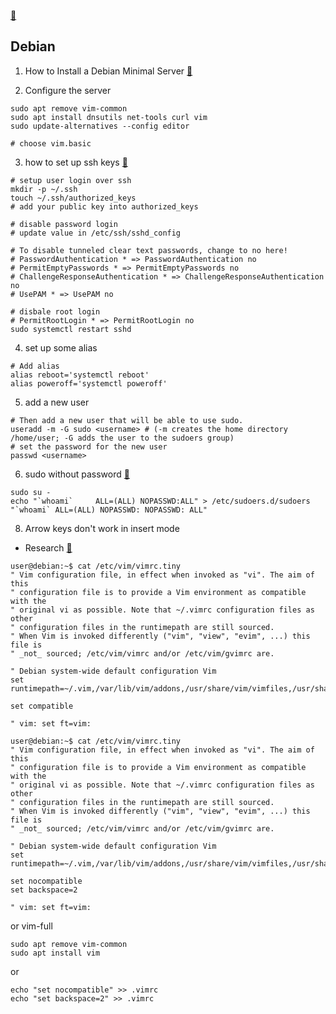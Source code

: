 [:house_with_garden:](../../index.md)

Debian
-

1. How to Install a Debian Minimal Server [:door:](https://www.howtoforge.com/tutorial/debian-minimal-server/)

2. Configure the server
```shell
sudo apt remove vim-common
sudo apt install dnsutils net-tools curl vim
sudo update-alternatives --config editor

# choose vim.basic
```

3. how to set up ssh keys [:door:](https://linuxize.com/post/how-to-set-up-ssh-keys-on-debian-10/)
```shell
# setup user login over ssh
mkdir -p ~/.ssh
touch ~/.ssh/authorized_keys
# add your public key into authorized_keys 

# disable password login
# update value in /etc/ssh/sshd_config

# To disable tunneled clear text passwords, change to no here!
# PasswordAuthentication * => PasswordAuthentication no
# PermitEmptyPasswords * => PermitEmptyPasswords no
# ChallengeResponseAuthentication * => ChallengeResponseAuthentication no
# UsePAM * => UsePAM no

# disbale root login
# PermitRootLogin * => PermitRootLogin no
sudo systemctl restart sshd
```

4. set up some alias
```shell
# Add alias
alias reboot='systemctl reboot'
alias poweroff='systemctl poweroff'
```

5. add a new user
```shell
# Then add a new user that will be able to use sudo.
useradd -m -G sudo <username> # (-m creates the home directory /home/user; -G adds the user to the sudoers group)
# set the password for the new user
passwd <username>
```
6. sudo without password [:door:](https://bingozb.github.io/views/default/58.html#%E8%A7%A3%E5%86%B3)
```shell
sudo su -
echo "`whoami`     ALL=(ALL) NOPASSWD:ALL" > /etc/sudoers.d/sudoers
"`whoami` ALL=(ALL) NOPASSWD: NOPASSWD: ALL"
```


8. Arrow keys don't work in insert mode
* Research [:see_no_evil:](https://vi.stackexchange.com/questions/9760/arrow-keys-dont-work-in-insert-mode)
```shell
user@debian:~$ cat /etc/vim/vimrc.tiny
" Vim configuration file, in effect when invoked as "vi". The aim of this
" configuration file is to provide a Vim environment as compatible with the
" original vi as possible. Note that ~/.vimrc configuration files as other
" configuration files in the runtimepath are still sourced.
" When Vim is invoked differently ("vim", "view", "evim", ...) this file is
" _not_ sourced; /etc/vim/vimrc and/or /etc/vim/gvimrc are.

" Debian system-wide default configuration Vim
set runtimepath=~/.vim,/var/lib/vim/addons,/usr/share/vim/vimfiles,/usr/share/vim/vim82,/usr/share/vim/vimfiles/after,/var/lib/vim/addons/after,~/.vim/after

set compatible

" vim: set ft=vim:
```

```shell
user@debian:~$ cat /etc/vim/vimrc.tiny
" Vim configuration file, in effect when invoked as "vi". The aim of this
" configuration file is to provide a Vim environment as compatible with the
" original vi as possible. Note that ~/.vimrc configuration files as other
" configuration files in the runtimepath are still sourced.
" When Vim is invoked differently ("vim", "view", "evim", ...) this file is
" _not_ sourced; /etc/vim/vimrc and/or /etc/vim/gvimrc are.

" Debian system-wide default configuration Vim
set runtimepath=~/.vim,/var/lib/vim/addons,/usr/share/vim/vimfiles,/usr/share/vim/vim82,/usr/share/vim/vimfiles/after,/var/lib/vim/addons/after,~/.vim/after

set nocompatible
set backspace=2

" vim: set ft=vim:
```

or vim-full
```shell
sudo apt remove vim-common
sudo apt install vim
```

or
```shell
echo "set nocompatible" >> .vimrc
echo "set backspace=2" >> .vimrc
```